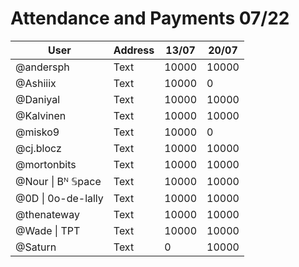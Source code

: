 # Attendance and Payments 07/22



| User | Address | 13/07 | 20/07| 
| -------- | -------- | -------- |------|
| @andersph  | Text     | 10000  | 10000|
| @Ashiiix     | Text     | 10000     | 0|
| @Daniyal     | Text     | 10000     | 10000|
| @Kalvinen     | Text     | 10000     | 10000|
| @misko9     | Text     | 10000     | 0|
| @cj.blocz     | Text     | 10000     | 10000|
| @mortonbits     | Text     | 10000     | 10000|
| @Nour \| Bᴺ 𝕊pace     | Text     | 10000     | 10000|
| @0D \| 0o-de-lally    | Text     | 10000     | 10000|
| @thenateway     | Text     | 10000     | 10000|
| @Wade \| TPT     | Text     | 10000     | 10000|
| @Saturn     | Text     | 0     | 10000|